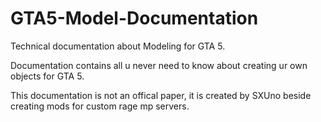 # GTA5-Model-Documentation

Technical documentation about Modeling for GTA 5.

Documentation contains all u never need to know about creating ur own objects for GTA 5.

This documentation is not an offical paper, it is created by SXUno beside creating
mods for custom rage mp servers.
